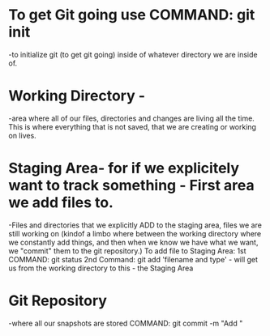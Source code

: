 # To get Git going use COMMAND: git init
-to initialize git (to get git going) inside of whatever directory we are inside of. 
# Working Directory - 
-area where all of our files, directories and changes are living all the time.  This is where everything that is not saved, that we are 
 creating or working on lives.

# Staging Area- for if we explicitely want to track something - First area we add files to.
-Files and directories that we explicitly ADD to the staging area, files we are still working on (kindof a limbo where between the working 
 directory where we constantly add things, and then when we know we have what we want, we "commit" them to the git repository.) To add file 
 to Staging Area:
 1st COMMAND: git status
 2nd Command: git add 'filename and type' - will get us from the working directory to this - the Staging Area
# Git Repository
-where all our snapshots are stored COMMAND:  git commit -m "Add <filename>"